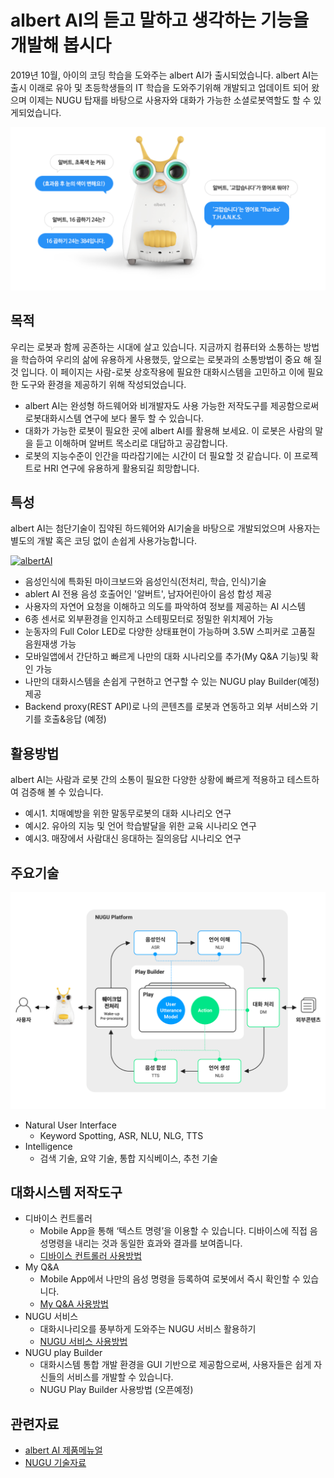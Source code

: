 # albert AI의 듣고 말하고 생각하는 기능을 개발해 봅시다

2019년 10월, 아이의 코딩 학습을 도와주는 albert AI가 출시되었습니다. albert AI는 출시 이래로 유아 및 초등학생들의 IT 학습을 도와주기위해 개발되고 업데이트 되어 왔으며 이제는 NUGU 탑재를 바탕으로 사용자와 대화가 가능한 소셜로봇역할도 할 수 있게되었습니다.

![albert AI](./images/albert01.png)


목적
---
우리는 로봇과 함께 공존하는 시대에 살고 있습니다. 지금까지 컴퓨터와 소통하는 방법을 학습하여 우리의 삶에 유용하게 사용했듯, 앞으로는 로봇과의 소통방법이 중요 해 질 것 입니다. 이 페이지는 사람-로봇 상호작용에 필요한 대화시스템을 고민하고 이에 필요한 도구와 환경을 제공하기 위해 작성되었습니다.
- albert AI는 완성형 하드웨어와 비개발자도 사용 가능한 저작도구를 제공함으로써 로봇대화시스템 연구에 보다 몰두 할 수 있습니다.
- 대화가 가능한 로봇이 필요한 곳에 albert AI를 활용해 보세요. 이 로봇은 사람의 말을 듣고 이해하며 알버트 목소리로 대답하고 공감합니다. 
- 로봇의 지능수준이 인간을 따라잡기에는 시간이 더 필요할 것 같습니다. 이 프로젝트로 HRI 연구에 유용하게 활용되길 희망합니다. 


특성
---
albert AI는 첨단기술이 집약된 하드웨어와 AI기술을 바탕으로 개발되었으며 사용자는 별도의 개발 혹은 코딩 없이 손쉽게 사용가능합니다. 
  
[![albertAI](http://img.youtube.com/vi/BBwEDB0dmBo/0.jpg)](https://youtu.be/BBwEDB0dmBo)
  
- 음성인식에 특화된 마이크보드와 음성인식(전처리, 학습, 인식)기술 
- ablert AI 전용 음성 호출어인 '알버트', 남자어린아이 음성 합성 제공
- 사용자의 자연어 요청을 이해하고 의도를 파악하여 정보를 제공하는 AI 시스템
- 6종 센서로 외부환경을 인지하고 스테핑모터로 정밀한 위치제어 가능
- 눈동자의 Full Color LED로 다양한 상태표현이 가능하며 3.5W 스피커로 고품질 음원재생 가능
- 모바일앱에서 간단하고 빠르게 나만의 대화 시나리오를 추가(My Q&A 기능)및 확인 가능
- 나만의 대화시스템을 손쉽게 구현하고 연구할 수 있는 NUGU play Builder(예정) 제공
- Backend proxy(REST API)로 나의 콘텐츠를 로봇과 연동하고 외부 서비스와 기기를 호출&응답 (예정)


활용방법
---
albert AI는 사람과 로봇 간의 소통이 필요한 다양한 상황에 빠르게 적용하고 테스트하여 검증해 볼 수 있습니다. 
- 예시1. 치매예방을 위한 말동무로봇의 대화 시나리오 연구 
- 예시2. 유아의 지능 및 언어 학습발달을 위한 교육 시나리오 연구
- 예시3. 매장에서 사람대신 응대하는 질의응답 시나리오 연구


주요기술
---
![albert AI 주요기술](./images/albert05.png)

- Natural User Interface
   - Keyword Spotting, ASR, NLU, NLG, TTS
- Intelligence 
   - 검색 기술, 요약 기술, 통합 지식베이스, 추천 기술



대화시스템 저작도구
--
- 디바이스 컨트롤러 
   - Mobile App을 통해 ‘텍스트 명령’을 이용할 수 있습니다. 디바이스에 직접 음성명령을 내리는 것과 동일한 효과와 결과를 보여줍니다.
   - [디바이스 컨트롤러 사용방법](https://github.com/davincioh/SocialRobotPlatform_albertAI_DeviceController)
- My Q&A
   - Mobile App에서 나만의 음성 명령을 등록하여 로봇에서 즉시 확인할 수 있습니다.
   - [My Q&A 사용방법](https://github.com/davincioh/SocialRobotPlatform_albertAI_MyQA)
- NUGU 서비스 
   - 대화시나리오를 풍부하게 도와주는 NUGU 서비스 활용하기
   - [NUGU 서비스 사용방법](https://github.com/davincioh/SocialRobotPlatform_albertAI_NUGUService) 
- NUGU play Builder 
   - 대화시스템 통합 개발 환경을 GUI 기반으로 제공함으로써, 사용자들은 쉽게 자신들의 서비스를 개발할 수 있습니다. 
   - NUGU Play Builder 사용방법 (오픈예정)

관련자료
---
- [albert AI 제품메뉴얼](https://www.nugu.co.kr/static/nugu_albert/)
- [NUGU 기술자료](https://www.slideshare.net/NUGU_developers?utm_campaign=profiletracking&utm_medium=sssite&utm_source=ssslideview)



